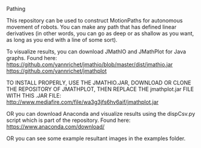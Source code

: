 Pathing

This repository can be used to construct MotionPaths for autonomous movement of robots. You can make any path that has defined linear derivatives (in other words, you can go as deep or as shallow as you want, as long as you end with a line of some sort).

To visualize results, you can download JMathIO and JMathPlot for Java graphs.
Found here:
https://github.com/yannrichet/jmathio/blob/master/dist/jmathio.jar
https://github.com/yannrichet/jmathplot

TO INSTALL PROPERLY, USE THE JMATHIO.JAR, DOWNLOAD OR CLONE THE REPOSITORY OF JMATHPLOT, THEN REPLACE THE jmathplot.jar FILE WITH THIS .JAR FILE:
http://www.mediafire.com/file/wa3g3jfs6hv6aif/jmathplot.jar

OR you can download Anaconda and visualize results using the dispCsv.py script which is part of the repository.
Found here:
https://www.anaconda.com/download/

OR you can see some example resultant images in the examples folder.